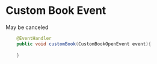 # Custom Book Event

May be canceled

```java
    @EventHandler
    public void customBook(CustomBookOpenEvent event){
        
    }
```
